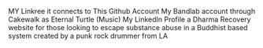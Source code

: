 MY Linkree
it connects to This Github Account
My Bandlab account through Cakewalk as Eternal Turtle (Music)
My LinkedIn Profile
a Dharma Recovery website for those looking to escape substance abuse in a Buddhist based system created by a punk rock drummer from LA
